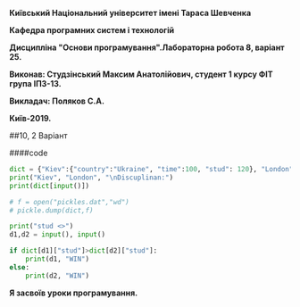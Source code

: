 **Київський Національний університет імені Тараса Шевченка**

**Кафедра програмних систем і технологій**

**Дисципліна "Основи програмування".Лабораторна робота 8, варіант 25.**

**Виконав: Студзінський Максим Анатолійович, студент 1 курсу ФІТ група ІПЗ-13.**

**Викладач: Поляков С.А.**

**Київ-2019.**

##10, 2 Варіант

####code

```python
dict = {"Kiev":{"country":"Ukraine", "time":100, "stud": 120}, "London":{"name":"England", "time": 130, "stud":90}}
print("Kiev", "London", "\nDiscuplinan:")
print(dict[input()])

# f = open("pickles.dat","wd")
# pickle.dump(dict,f)

print("stud <>")
d1,d2 = input(), input()

if dict[d1]["stud"]>dict[d2]["stud"]:
    print(d1, "WIN")
else:
    print(d2, "WIN")
```
**Я засвоїв уроки програмування.**